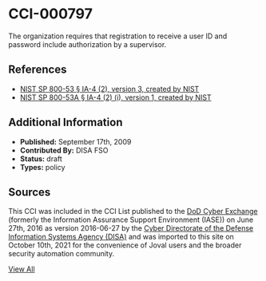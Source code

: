# CCI-000797

The organization requires that registration to receive a user ID and password include authorization by a supervisor.

## References ##

* [NIST SP 800-53 § IA-4 (2), version 3, created by NIST](http://csrc.nist.gov/publications/PubsSPs.html)
* [NIST SP 800-53A § IA-4 (2) (i), version 1, created by NIST](http://csrc.nist.gov/publications/PubsSPs.html)


## Additional Information ##

* **Published:** September 17th, 2009
* **Contributed By:** DISA FSO
* **Status:** draft
* **Types:** policy

## Sources ##

This CCI was included in the CCI List published to the [DoD Cyber Exchange](https://public.cyber.mil/stigs/cci/)
(formerly the Information Assurance Support Environment (IASE)) on June 27th, 2016 as version
2016-06-27 by the [Cyber Directorate of the Defense Information Systems Agency (DISA)](https://public.cyber.mil/about-cyber/)
and was imported to this site on October 10th, 2021 for the convenience of Joval users and the broader
security automation community.

[View All](../README.md)
